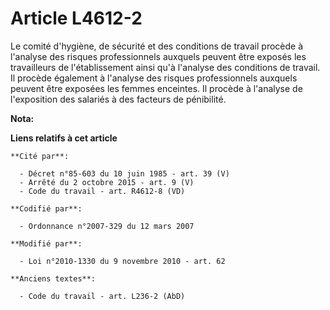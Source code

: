 # Article L4612-2

Le comité d'hygiène, de sécurité et des conditions de travail procède à l'analyse des risques professionnels auxquels peuvent
être exposés les travailleurs de l'établissement ainsi qu'à l'analyse des conditions de travail. Il procède également à
l'analyse des risques professionnels auxquels peuvent être exposées les femmes enceintes. Il procède à l'analyse de
l'exposition des salariés à des facteurs de pénibilité.

**Nota:**



**Liens relatifs à cet article**

	**Cité par**:

	  - Décret n°85-603 du 10 juin 1985 - art. 39 (V)
	  - Arrêté du 2 octobre 2015 - art. 9 (V)
	  - Code du travail - art. R4612-8 (VD)

	**Codifié par**:

	  - Ordonnance n°2007-329 du 12 mars 2007

	**Modifié par**:

	  - Loi n°2010-1330 du 9 novembre 2010 - art. 62

	**Anciens textes**:

	  - Code du travail - art. L236-2 (AbD)

